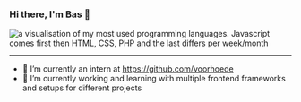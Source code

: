 ### Hi there, I'm Bas 👋


<img src="https://github-readme-stats.vercel.app/api/top-langs/?username=aaraar" alt="a visualisation of my most used programming languages. Javascript comes first then HTML, CSS, PHP and the last differs per week/month" />

    
 ----       
        
- 🔭 I’m currently an intern at https://github.com/voorhoede
- 🌱 I’m currently working and learning with multiple frontend frameworks and setups for different projects
